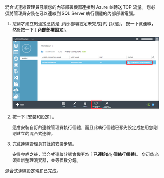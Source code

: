 
混合式連線管理員可讓您的內部部署機器連接到 Azure 並轉送 TCP 流量。 您必須將管理員安裝在可以連線到 SQL Server 執行個體的內部部署電腦。

1. 您剛才建立的連接應該是 [內部部署設定未完成] 的 [狀態]。 按一下此連線，然後按一下 [ **內部部署設定**]。
   
    ![內部部署設定](./media/hybrid-connections-install-connection-manager/5-1.png)
2. 按一下 [安裝和設定] 。
   
    這會安裝自訂的連線管理員執行個體，而且此執行個體已預先設定成使用您剛剛建立的混合式連線。
3. 完成連線管理員其餘的安裝步驟。
   
    安裝完成之後，混合式連線狀態會變更為 [ **已連接&1; 個執行個體**]。 您可能必須重新整理瀏覽器，並等候數分鐘。 

混合式連線設定現在已完成。



<!--HONumber=Jan17_HO3-->


